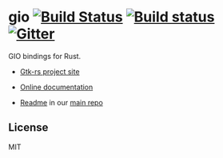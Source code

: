 # gio [![Build Status](https://travis-ci.org/gtk-rs/gio.png?branch=master)](https://travis-ci.org/gtk-rs/gio) [![Build status](https://ci.appveyor.com/api/projects/status/4773nkca4q8ayn4x/branch/master?svg=true)](https://ci.appveyor.com/project/GuillaumeGomez/gio) [![Gitter](https://badges.gitter.im/Join%20Chat.svg)](https://gitter.im/gtk-rs/gtk)

GIO bindings for Rust.

- [Gtk-rs project site](https://gtk-rs.org/)

- [Online documentation](https://gtk-rs.org/docs-src/)

- [Readme](https://github.com/gtk-rs/gtk/blob/master/README.md) in our
  [main repo](https://github.com/gtk-rs/gtk)

## License

MIT
